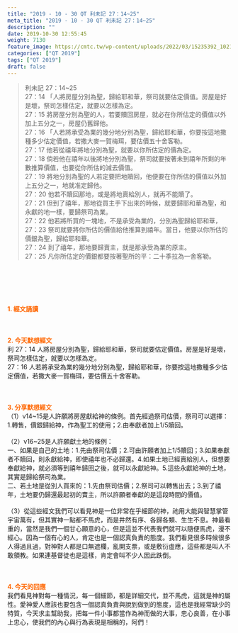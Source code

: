 ```yaml
---
title: "2019 - 10 - 30 QT 利未記 27：14~25"
meta_title: "2019 - 10 - 30 QT 利未記 27：14~25"
description: ""
date: 2019-10-30 12:55:45
weight: 7130
feature_image: https://cmtc.tw/wp-content/uploads/2022/03/15235392_10211799862337740_180693556567566654_o-1.webp
categories: ["QT 2019"]
tags: ["QT 2019"]
draft: false
---
```


<blockquote>利未記 27：14~25<br />
27：14 「人將房屋分別為聖，歸給耶和華，祭司就要估定價值。房屋是好是壞，祭司怎樣估定，就要以怎樣為定。<br />
27：15 將房屋分別為聖的人，若要贖回房屋，就必在你所估定的價值以外加上五分之一，房屋仍舊歸他。<br />
27：16 「人若將承受為業的幾分地分別為聖，歸給耶和華，你要按這地撒種多少估定價值，若撒大麥一賀梅珥，要估價五十舍客勒。<br />
27：17 他若從禧年將地分別為聖，就要以你所估定的價為定。<br />
27：18 倘若他在禧年以後將地分別為聖，祭司就要按著未到禧年所剩的年數推算價值，也要從你所估的減去價值。<br />
27：19 將地分別為聖的人若定要把地贖回，他便要在你所估的價值以外加上五分之一，地就准定歸他。<br />
27：20 他若不贖回那地，或是將地賣給別人，就再不能贖了。<br />
27：21 但到了禧年，那地從買主手下出來的時候，就要歸耶和華為聖，和永獻的地一樣，要歸祭司為業。<br />
27：22 他若將所買的一塊地，不是承受為業的，分別為聖歸給耶和華，<br />
27：23 祭司就要將你所估的價值給他推算到禧年。當日，他要以你所估的價銀為聖，歸給耶和華。<br />
27：24 到了禧年，那地要歸賣主，就是那承受為業的原主。<br />
27：25 凡你所估定的價銀都要按著聖所的平：二十季拉為一舍客勒。</blockquote><br />
&nbsp;<br />
<br />
&nbsp;<br />
<br />
<span style="color: #ff6600;"><strong>1. </strong><strong>經文誦讀</strong></span><br />
<br />
<span style="color: #ff6600;"><strong> </strong></span><br />
<br />
<span style="color: #ff6600;"><strong>2. 今天默想</strong><strong>經文<br />
</strong></span>利 27：14 人將房屋分別為聖，歸給耶和華，祭司就要估定價值。房屋是好是壞，祭司怎樣估定，就要以怎樣為定。<br />
27：16 人若將承受為業的幾分地分別為聖，歸給耶和華，你要按這地撒種多少估定價值，若撒大麥一賀梅珥，要估價五十舍客勒。<br />
<br />
&nbsp;<br />
<br />
<span style="color: #ff6600;"><strong>3. 分享默想經文<br />
</strong></span>（1）v14~15是人許願將房屋獻給神的條例。首先經過祭司估價，祭司可以選擇：1.轉售，價銀歸給神，作為聖工的使用；2.由奉獻者加上1/5贖回。<br />
<br />
（2）v16~25是人許願獻土地的條例：<br />
一、如果是自己的土地：1.先由祭司估價；2.可由許願者加上1/5贖回；3.如果奉獻者不贖回，則永獻給神，即使禧年也不必歸還。4.如果土地已經賣給別人，但想要奉獻給神，就必須等到禧年歸回之後，就可以永獻給神。5.這些永獻給神的土地，其實是歸給祭司為業。<br />
二、若土地是從別人買來的：1.先由祭司估價；2.祭司可以轉售出去；3.到了禧年，土地要仍歸還最起初的賣主，所以許願者奉獻的是這段時間的價值。<br />
<br />
（3）從這些經文我們可以看見神是一位非常在乎細節的神，祂用大能與智慧掌管宇宙萬有，但其實神一點都不馬虎，而是井然有序、各歸各類、生生不息。神最看重的，當然是我們一個甘心願意的心，但是這並不代表我們就可以隨便馬虎，漫不經心。因為一個有心的人，肯定也是一個認真負責的態度。我們看見很多時候很多人得過且過，對神對人都是口無遮欄，亂開支票，或是敷衍虛應，這些都是叫人不敢領教。如果連基督徒也是這樣，肯定會叫不少人因此跌倒。<br />
<br />
&nbsp;<br />
<br />
<span style="color: #ff6600;"><strong>4. 今天的回應<br />
</strong></span>我們看見神對每一種情況，每一個細節，都是詳細交代，並不馬虎，這就是神的屬性。愛神愛人應該也要包含一個認真負責與說到做到的態度，這也是我經常缺少的特質，今天求主幫助我，把每一件小事都當作為神而做的大事，忠心良善，在小事上忠心，使我們的內心與行為表現是相稱的，阿們！
        